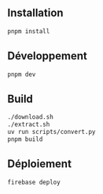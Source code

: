 ## Installation

```bash
pnpm install
```

## Développement

```bash
pnpm dev
```

## Build

```bash
./download.sh
./extract.sh
uv run scripts/convert.py
pnpm build
```

## Déploiement

```bash
firebase deploy
```
